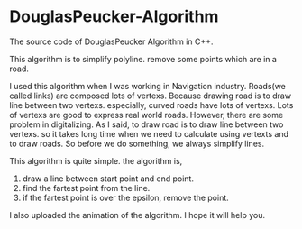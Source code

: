 # DouglasPeucker-Algorithm
The source code of DouglasPeucker Algorithm in C++.

This algorithm is to simplify polyline. remove some points which are in a road.

I used this algorithm when I was working in Navigation industry.
Roads(we called links) are composed lots of vertexs. Because drawing road is to draw line between two vertexs. especially, curved roads have lots of vertexs.
Lots of vertexs are good to express real world roads.
However, there are some problem in digitalizing. As I said, to draw road is to draw line between two vertexs. so it takes long time when we need to calculate using vertexts and to draw roads.
So before we do something, we always simplify lines.

This algorithm is quite simple.
the algorithm is,
 1. draw a line between start point and end point.
 2. find the fartest point from the line.
 3. if the fartest point is over the epsilon, remove the point.
 
I also uploaded the animation of the algorithm. I hope it will help you.

